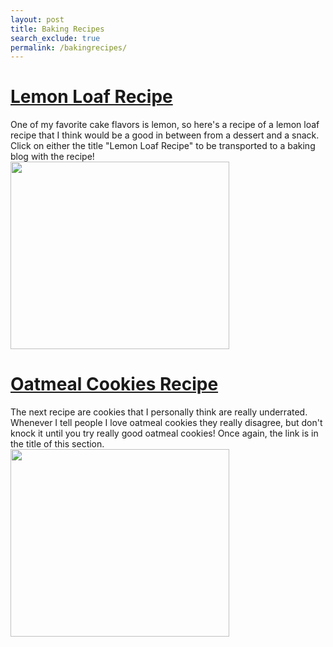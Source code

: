 ```yaml
---
layout: post
title: Baking Recipes
search_exclude: true
permalink: /bakingrecipes/
--- 
```

# [Lemon Loaf Recipe](https://platedcravings.com/moist-lemon-cake-recipe/)
<div>
One of my favorite cake flavors is lemon, so here's a recipe of a lemon loaf recipe that I think would be a good in between from a dessert and a snack. Click on either the title "Lemon Loaf Recipe" to be transported to a baking blog with the recipe!
</div> 
<img src="https://www.yellowblissroad.com/wp-content/uploads/2018/09/Starbucks-Copycat-Lemon-Loaf-SQUARE.jpg" width="350" height="300">

# [Oatmeal Cookies Recipe](https://laurenslatest.com/oatmeal-cookies/)
<div>
The next recipe are cookies that I personally think are really underrated. Whenever I tell people I love oatmeal cookies they really disagree, but don't knock it until you try really good oatmeal cookies! Once again, the link is in the title of this section. 
</div>
<img src="https://www.allrecipes.com/thmb/rs48bDYw9CV2na5vcbcL65plGgQ=/1500x0/filters:no_upscale():max_bytes(150000):strip_icc()/3779973_original-c127ae994d5d4ffd89520a7a0b737419.jpg" width="350" height="300">


<script src="https://utteranc.es/client.js"
        repo="abbymanalo/abby2025"
        issue-term="pathname"
        theme="github-light"
        crossorigin="anonymous"
        async>
</script>